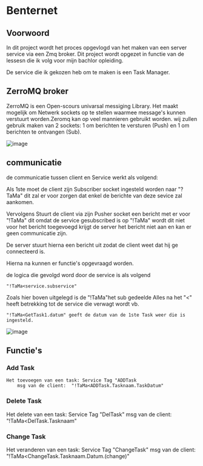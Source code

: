 # Benternet 

## Voorwoord 

In dit project wordt het proces opgevlogd van het maken van een server service via een Zmq broker. 
Dit project wordt opgezet in functie van de lessesn die ik volg voor mijn bachlor opleiding. 

De service die ik gekozen heb om te maken is een Task Manager. 

## ZerroMQ broker 

ZerroMQ is een Open-scours univarsal messiging Library. Het maakt mogelijk om Netwerk sockets op te stellen 
waarmee message's kunnen verstuurt worden.Zeromq kan op veel mannieren gebruikt worden. wij zullen gebruik maken van
2 sockets: 1 om berichten te versturen (Push) en 1 om berichten te ontvangen (Sub). 


![image](https://user-images.githubusercontent.com/113888494/234383760-677335b2-9940-4442-b228-edc24ccf1729.png)


## communicatie 

de communicatie tussen client en Service werkt als volgend: 

Als 1ste moet de client zijn Subscriber socket ingesteld worden naar "?TaMa" dit 
zal er voor zorgen dat enkel de berichte van deze sevice zal aankomen. 

Vervolgens Stuurt de client via zijn Pusher socket een bericht met er voor "!TaMa"
dit omdat de service gesubscribed is op "!TaMa" wordt dit niet voor het bericht toegevoegd 
krijgt de server het bericht niet aan en kan er geen communicatie zijn.

De server stuurt hierna een bericht uit zodat de client weet dat hij ge connecteerd is. 

Hierna na kunnen er functie's opgevraagd worden. 

de logica die gevolgd word door de service is als volgend 

    "!TaMa<service.subservice"
    
Zoals hier boven uitgelegd is de "!TaMa"het sub gedeelde 
Alles na het "<" heeft betrekking tot de service die verwagt wordt
vb. 
    
    "!TaMa<GetTask1.datum" geeft de datum van de 1ste Task weer die is ingesteld. 
      

![image](https://user-images.githubusercontent.com/113888494/234489455-8dfafca0-7255-4737-a520-7599fed7d384.png)


## Functie's 


### Add Task 
    
    Het toevoegen van een task: Service Tag "ADDTask
        msg van de client:  "!TaMa<ADDTask.Tasknaam.TaskDatum"
        
        

### Delete Task 

 Het delete van een task: Service Tag "DelTask"
    msg van de client:  "!TaMa<DelTask.Tasknaam"


### Change Task 

 Het veranderen van een task: Service Tag "ChangeTask"
    msg van de client:  "!TaMa<ChangeTask.Tasknaam.Datum.(change)"
    




